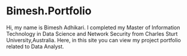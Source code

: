 # Bimesh.Portfolio
Hi, my name is Bimesh Adhikari. I completed my Master of Information Technology in Data Science and Network Security from Charles Sturt University,Australia. Here, in this site you can view my project portfolio related to Data Analyst.
